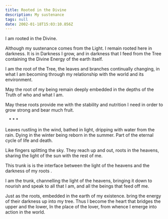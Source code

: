 ```yaml
---
title: Rooted in the Divine
description: My sustenance
tags: null
date: 2002-01-18T15:03:10.856Z
---
```


<div class="poem">

I am rooted in the Divine.

Although my sustenance comes from the Light.
I remain rooted here in darkness.
It is in Darkness I grow,
and in darkness
that I feed from the Tree
containing the Divine Energy
of the earth itself.

I am the root of the Tree,
the leaves and branches continually changing,
in what I am becoming
through my relationship
with the world and its environment.

May the root
of my being
remain deeply embedded
in the depths
of the Truth
of who
and what
I am.

May these roots provide me
with the stability and nutrition
I need
in order to grow strong and bear much fruit.

&nbsp;&nbsp; \* \* \*

Leaves rustling in the wind,
bathed in light,
dripping with water
from the rain.
Dying in the winter
being reborn in the summer.
Part of the eternal cycle
of life and death.

Like fingers splitting the sky.
They reach up and out,
roots in the heavens,
sharing the light
of the sun
with the rest of me.

This trunk is is the interface
between the light of
the heavens
and the darkness of my roots .

I am the trunk,
channelling the light of the heavens,
bringing it down to nourish and speak
to all that I am, and all the beings that
feed off me.

Just as the roots,
embedded in the earth of my existence.
bring the energy of their darkness
up into my tree.
Thus I become the heart that bridges the upper and the lower,
In the place of the lover,
from whence I emerge into action in the world.

</div>
